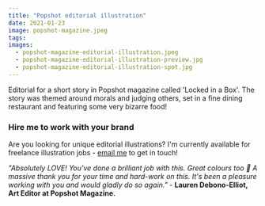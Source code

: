 ```yaml
---
title: "Popshot editorial illustration"
date: 2021-01-23
image: popshot-magazine.jpeg
tags:
images:
  - popshot-magazine-editorial-illustration.jpeg
  - popshot-magazine-editorial-illustration-preview.jpg
  - popshot-magazine-editorial-illustration-spot.jpg
---
```


Editorial for a short story in Popshot magazine called 'Locked in a Box'. The story was themed around morals and judging others, set in a fine dining restaurant and featuring some very bizarre food!

### Hire me to work with your brand
Are you looking for unique editorial illustrations? I'm currently available for freelance illustration jobs - [email me](mailto:vicky.hughes@hotmail.com) to get in touch!

*"Absolutely LOVE! You've done a brilliant job with this. Great colours too 🙂 A massive thank you for your time and hard-work on this. It's been a pleasure working with you and would gladly do so again."* - **Lauren Debono-Elliot, Art Editor at Popshot Magazine.**